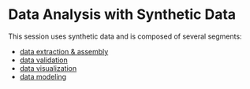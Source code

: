 Data Analysis with Synthetic Data
============

This session uses synthetic data and is composed of several segments:

* [data extraction & assembly](extraction/)
* [data validation](validation/)
* [data visualization](visualization/)
* [data modeling](modeling/)
